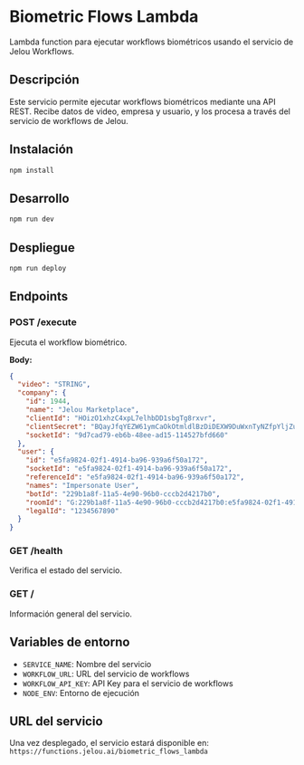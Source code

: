 # Biometric Flows Lambda

Lambda function para ejecutar workflows biométricos usando el servicio de Jelou Workflows.

## Descripción

Este servicio permite ejecutar workflows biométricos mediante una API REST. Recibe datos de video, empresa y usuario, y los procesa a través del servicio de workflows de Jelou.

## Instalación

```bash
npm install
```

## Desarrollo

```bash
npm run dev
```

## Despliegue

```bash
npm run deploy
```

## Endpoints

### POST /execute
Ejecuta el workflow biométrico.

**Body:**
```json
{
  "video": "STRING",
  "company": {
    "id": 1944,
    "name": "Jelou Marketplace",
    "clientId": "HOizO1xhzC4xpL7elhbDD1sbgTg8rxvr",
    "clientSecret": "BQayJfqYEZW61ymCaOkOtmldlBzDiDEXW9DuWxnTyNZfpYljZutwKemjVr0d6sne",
    "socketId": "9d7cad79-eb6b-48ee-ad15-114527bfd660"
  },
  "user": {
    "id": "e5fa9824-02f1-4914-ba96-939a6f50a172",
    "socketId": "e5fa9824-02f1-4914-ba96-939a6f50a172",
    "referenceId": "e5fa9824-02f1-4914-ba96-939a6f50a172",
    "names": "Impersonate User",
    "botId": "229b1a8f-11a5-4e90-96b0-cccb2d4217b0",
    "roomId": "G:229b1a8f-11a5-4e90-96b0-cccb2d4217b0:e5fa9824-02f1-4914-ba96-939a6f50a172",
    "legalId": "1234567890"
  }
}
```

### GET /health
Verifica el estado del servicio.

### GET /
Información general del servicio.

## Variables de entorno

- `SERVICE_NAME`: Nombre del servicio
- `WORKFLOW_URL`: URL del servicio de workflows
- `WORKFLOW_API_KEY`: API Key para el servicio de workflows
- `NODE_ENV`: Entorno de ejecución

## URL del servicio

Una vez desplegado, el servicio estará disponible en:
`https://functions.jelou.ai/biometric_flows_lambda` 